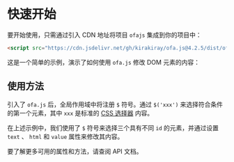 # 快速开始

要开始使用，只需通过引入 CDN 地址将项目 `ofajs` 集成到你的项目中：

```html
<script src="https://cdn.jsdelivr.net/gh/kirakiray/ofa.js@4.2.5/dist/ofa.js"></script>
```

这是一个简单的示例，演示了如何使用 `ofa.js` 修改 DOM 元素的内容：

## 使用方法

引入了 `ofa.js` 后，全局作用域中将注册 `$` 符号。通过 `$('xxx')` 来选择符合条件的第一个元素，其中 `xxx` 是标准的 [CSS 选择器](https://developer.mozilla.org/en-US/docs/Web/CSS/CSS_selectors) 内容。

在上述示例中，我们使用了 `$` 符号来选择三个具有不同 `id` 的元素，并通过设置 `text` 、 `html` 和 `value` 属性来修改其内容。

要了解更多可用的属性和方法，请查阅 API 文档。

<a href="../../publics/examples/set-props.html" demo preview></a>